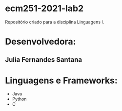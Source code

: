 # ecm251-2021-lab2
Repositório criado para a disciplina Linguagens I.

# Desenvolvedora:
## Julia Fernandes Santana

# Linguagens e Frameworks:
- Java
- Python
- C
